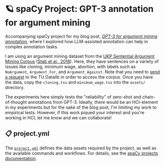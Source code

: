 <!-- SPACY PROJECT: AUTO-GENERATED DOCS START (do not remove) -->

# 🪐 spaCy Project: GPT-3 annotation for argument mining

Accompanying spaCy project for my blog post, [*GPT-3 for
argument mining
annotation*](https://ljvmiranda921.github.io/notebook/2023/03/28/chain-of-thought-annotation/), where
I explored how LLM-assisted annotation can help in complex annotation tasks.

I am using an argument mining dataset from the [UKP Sentential Argument Mining
Corpus](https://tudatalib.ulb.tu-darmstadt.de/handle/tudatalib/2345) ([Stab et
al., 2018](https://aclanthology.org/D18-1402/)). Here, they have sentences on
a variety of issues like cloning, minimum wage, abortion, with labels such as
`NoArgument`, `Argument_For`, and `Argument_Against`. Note that you need to
[send a request](https://tudatalib.ulb.tu-darmstadt.de/handle/tudatalib/2345/restricted-resource?bitstreamId=90a1de18-7a2e-4706-89e6-cf8108cfd3e9)
to the TU Datalib in order to access the corpus. Once you have the data, copy
the `cloning.tsv` and `minimum_wage.tsv` into the `assets/` directory.

The experiments here simply tests the "reliability" of zero-shot and
chain-of-thought annotations from GPT-3. Ideally, there would be an
HCI-element in my experiments but for the sake of the blog post, I'm limiting
my work to empirical tests. However, if this work piqued your interest and
you're working in HCI, let me know and we can collaborate!


## 📋 project.yml

The [`project.yml`](project.yml) defines the data assets required by the
project, as well as the available commands and workflows. For details, see the
[spaCy projects documentation](https://spacy.io/usage/projects).

<!-- SPACY PROJECT: AUTO-GENERATED DOCS END (do not remove) -->